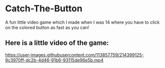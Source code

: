 # Catch-The-Button
A fun little video game which I made when I was 14 where you have to click on the colored button as fast as you can!

## Here is a little video of the game:
https://user-images.githubusercontent.com/113857759/214399125-9c3970ff-dc2b-4d46-91b6-93115de96e5b.mp4
